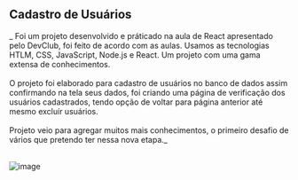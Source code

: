 ## Cadastro de Usuários

   _ Foi um projeto desenvolvido e práticado na aula de React apresentado pelo DevClub, foi feito de acordo com as aulas. Usamos as tecnologias HTLM, CSS, JavaScript, Node.js e React. Um projeto com uma gama extensa de conhecimentos.<br><br>
     O projeto foi elaborado para cadastro de usuários no banco de dados assim confirmando na tela seus dados, foi criando uma página de verificação dos usuários cadastrados, tendo opção de voltar para página anterior até mesmo excluír usuários.<br><br>
     Projeto veio para agregar muitos mais conhecimentos, o primeiro desafio de vários que pretendo ter nessa nova etapa._
     <br><br>

     
![image](https://github.com/user-attachments/assets/05c5fa53-ce07-4955-8760-88d0ea6d154f)


